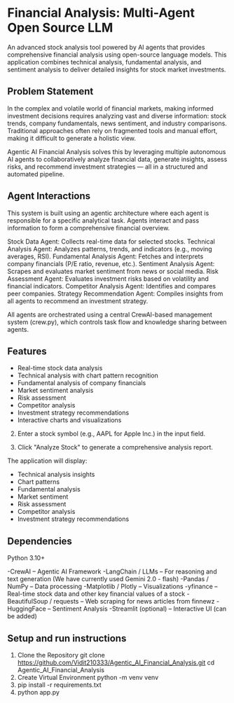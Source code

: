 # Financial Analysis: Multi-Agent Open Source LLM

An advanced stock analysis tool powered by AI agents that provides comprehensive financial analysis using open-source language models. This application combines technical analysis, fundamental analysis, and sentiment analysis to deliver detailed insights for stock market investments.

## Problem Statement 

In the complex and volatile world of financial markets, making informed investment decisions requires analyzing vast and diverse information: stock trends, company fundamentals, news sentiment, and industry comparisons. Traditional approaches often rely on fragmented tools and manual effort, making it difficult to generate a holistic view.

Agentic AI Financial Analysis solves this by leveraging multiple autonomous AI agents to collaboratively analyze financial data, generate insights, assess risks, and recommend investment strategies — all in a structured and automated pipeline.

## Agent Interactions 

This system is built using an agentic architecture where each agent is responsible for a specific analytical task. Agents interact and pass information to form a comprehensive financial overview.

Stock Data Agent: Collects real-time data for selected stocks.
Technical Analysis Agent: Analyzes patterns, trends, and indicators (e.g., moving averages, RSI).
Fundamental Analysis Agent: Fetches and interprets company financials (P/E ratio, revenue, etc.).
Sentiment Analysis Agent: Scrapes and evaluates market sentiment from news or social media.
Risk Assessment Agent: Evaluates investment risks based on volatility and financial indicators.
Competitor Analysis Agent: Identifies and compares peer companies.
Strategy Recommendation Agent: Compiles insights from all agents to recommend an investment strategy.

All agents are orchestrated using a central CrewAI-based management system (crew.py), which controls task flow and knowledge sharing between agents.

## Features

- Real-time stock data analysis
- Technical analysis with chart pattern recognition
- Fundamental analysis of company financials
- Market sentiment analysis
- Risk assessment
- Competitor analysis
- Investment strategy recommendations
- Interactive charts and visualizations

2. Enter a stock symbol (e.g., AAPL for Apple Inc.) in the input field.

3. Click "Analyze Stock" to generate a comprehensive analysis report.

The application will display:
- Technical analysis insights
- Chart patterns
- Fundamental analysis
- Market sentiment
- Risk assessment
- Competitor analysis
- Investment strategy recommendations

## Dependencies

Python 3.10+

-CrewAI – Agentic AI Framework
-LangChain / LLMs – For reasoning and text generation (We have currently used Gemini 2.0 - flash)
-Pandas / NumPy – Data processing
-Matplotlib / Plotly – Visualizations
-yfinance – Real-time stock data and other key financial values of a stock
-BeautifulSoup / requests – Web scraping for news articles from finnewz
-HuggingFace – Sentiment Analysis
-Streamlit (optional) – Interactive UI (can be added)


## Setup and run instructions 

1. Clone the Repository
   git clone https://github.com/Vidit210333/Agentic_AI_Financial_Analysis.git
   cd Agentic_AI_Financial_Analysis
2. Create Virtual Environment
   python -m venv venv
3. pip install -r requirements.txt
4. python app.py
